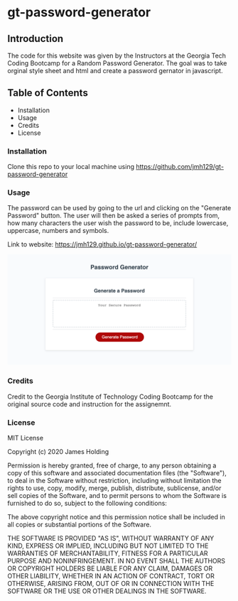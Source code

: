 # gt-password-generator

## Introduction
The code for this website was given by the Instructors at the Georgia Tech Coding Bootcamp for a Random Password Generator. The goal was to take orginal style sheet and html and create a password gernator in javascript.

## Table of Contents
- Installation
- Usage
- Credits
- License

### Installation
Clone this repo to your local machine using https://github.com/jmh129/gt-password-generator
### Usage
The password can be used by going to the url and clicking on the "Generate Password" button. The user will then be asked a series of prompts from, how many characters the user wish the password to be, include lowercase, uppercase, numbers and symbols. 

Link to website: https://jmh129.github.io/gt-password-generator/ 

![Alt Text](https://github.com/jmh129/gt-password-generator/blob/master/assets/images/password-generator.png?raw=true)

### Credits
Credit to the Georgia Institute of Technology Coding Bootcamp for the original source code and instruction for the assignemnt. 
### License

MIT License

Copyright (c) 2020 James Holding

Permission is hereby granted, free of charge, to any person obtaining a copy
of this software and associated documentation files (the "Software"), to deal
in the Software without restriction, including without limitation the rights
to use, copy, modify, merge, publish, distribute, sublicense, and/or sell
copies of the Software, and to permit persons to whom the Software is
furnished to do so, subject to the following conditions:

The above copyright notice and this permission notice shall be included in all
copies or substantial portions of the Software.

THE SOFTWARE IS PROVIDED "AS IS", WITHOUT WARRANTY OF ANY KIND, EXPRESS OR
IMPLIED, INCLUDING BUT NOT LIMITED TO THE WARRANTIES OF MERCHANTABILITY,
FITNESS FOR A PARTICULAR PURPOSE AND NONINFRINGEMENT. IN NO EVENT SHALL THE
AUTHORS OR COPYRIGHT HOLDERS BE LIABLE FOR ANY CLAIM, DAMAGES OR OTHER
LIABILITY, WHETHER IN AN ACTION OF CONTRACT, TORT OR OTHERWISE, ARISING FROM,
OUT OF OR IN CONNECTION WITH THE SOFTWARE OR THE USE OR OTHER DEALINGS IN THE
SOFTWARE.